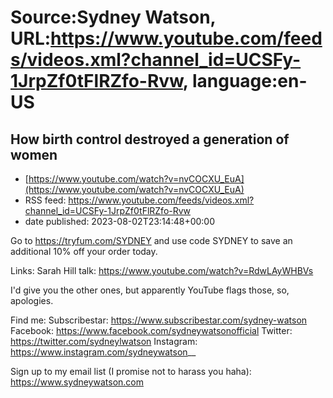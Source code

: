 # Source:Sydney Watson, URL:https://www.youtube.com/feeds/videos.xml?channel_id=UCSFy-1JrpZf0tFlRZfo-Rvw, language:en-US

## How birth control destroyed a generation of women
 - [https://www.youtube.com/watch?v=nvCOCXU_EuA](https://www.youtube.com/watch?v=nvCOCXU_EuA)
 - RSS feed: https://www.youtube.com/feeds/videos.xml?channel_id=UCSFy-1JrpZf0tFlRZfo-Rvw
 - date published: 2023-08-02T23:14:48+00:00

Go to https://tryfum.com/SYDNEY and use code SYDNEY to save an additional 10% off your order today.

Links:
Sarah Hill talk: https://www.youtube.com/watch?v=RdwLAyWHBVs

I'd give you the other ones, but apparently YouTube flags those, so, apologies.

Find me:
Subscribestar: https://www.subscribestar.com/sydney-watson
Facebook: https://www.facebook.com/sydneywatsonofficial 
Twitter: https://twitter.com/sydneylwatson 
Instagram: https://www.instagram.com/sydneywatson__ 

Sign up to my email list (I promise not to harass you haha): https://www.sydneywatson.com

